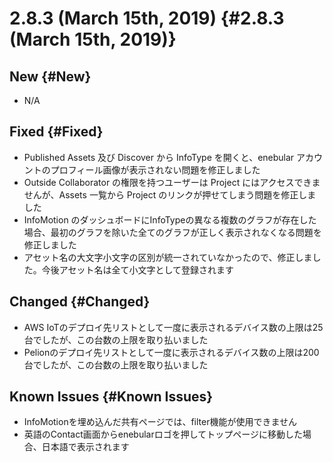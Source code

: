 # 2.8.3 (March 15th, 2019) {#2.8.3 (March 15th, 2019)}

## New {#New}

- N/A

## Fixed {#Fixed}

- Published Assets 及び Discover から InfoType を開くと、enebular アカウントのプロフィール画像が表示されない問題を修正しました
- Outside Collaborator の権限を持つユーザーは Project にはアクセスできませんが、Assets 一覧から Project のリンクが押せてしまう問題を修正しました
- InfoMotion のダッシュボードにInfoTypeの異なる複数のグラフが存在した場合、最初のグラフを除いた全てのグラフが正しく表示されなくなる問題を修正しました
- アセット名の大文字小文字の区別が統一されていなかったので、修正しました。今後アセット名は全て小文字として登録されます

## Changed {#Changed}

- AWS IoTのデプロイ先リストとして一度に表示されるデバイス数の上限は25台でしたが、この台数の上限を取り払いました
- Pelionのデプロイ先リストとして一度に表示されるデバイス数の上限は200台でしたが、この台数の上限を取り払いました

## Known Issues {#Known Issues}

- InfoMotionを埋め込んだ共有ページでは、filter機能が使用できません
- 英語のContact画面からenebularロゴを押してトップページに移動した場合、日本語で表示されます